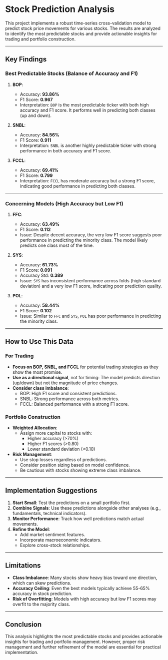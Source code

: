 # Stock Prediction Analysis

This project implements a robust time-series cross-validation model to predict stock price movements for various stocks. The results are analyzed to identify the most predictable stocks and provide actionable insights for trading and portfolio construction.

---

## Key Findings

### Best Predictable Stocks (Balance of Accuracy and F1)

1. **BOP**:

   - Accuracy: **93.86%**
   - F1 Score: **0.967**
   - Interpretation: `BOP` is the most predictable ticker with both high accuracy and F1 score. It performs well in predicting both classes (up and down).

2. **SNBL**:

   - Accuracy: **84.56%**
   - F1 Score: **0.911**
   - Interpretation: `SNBL` is another highly predictable ticker with strong performance in both accuracy and F1 score.

3. **FCCL**:
   - Accuracy: **69.41%**
   - F1 Score: **0.799**
   - Interpretation: `FCCL` has moderate accuracy but a strong F1 score, indicating good performance in predicting both classes.

---

### Concerning Models (High Accuracy but Low F1)

1. **FFC**:

   - Accuracy: **63.49%**
   - F1 Score: **0.112**
   - Issue: Despite decent accuracy, the very low F1 score suggests poor performance in predicting the minority class. The model likely predicts one class most of the time.

2. **SYS**:

   - Accuracy: **61.73%**
   - F1 Score: **0.091**
   - Accuracy Std: **0.389**
   - Issue: `SYS` has inconsistent performance across folds (high standard deviation) and a very low F1 score, indicating poor prediction quality.

3. **POL**:
   - Accuracy: **58.44%**
   - F1 Score: **0.102**
   - Issue: Similar to `FFC` and `SYS`, `POL` has poor performance in predicting the minority class.

---

## How to Use This Data

### For Trading

- **Focus on BOP, SNBL, and FCCL** for potential trading strategies as they show the most promise.
- **Use as a directional signal**, not for timing: The model predicts direction (up/down) but not the magnitude of price changes.
- **Consider class imbalance**:
  - BOP: High F1 score and consistent predictions.
  - SNBL: Strong performance across both metrics.
  - FCCL: Balanced performance with a strong F1 score.

### Portfolio Construction

- **Weighted Allocation**:
  - Assign more capital to stocks with:
    - Higher accuracy (>70%)
    - Higher F1 scores (>0.80)
    - Lower standard deviation (<0.10)
- **Risk Management**:
  - Use stop losses regardless of predictions.
  - Consider position sizing based on model confidence.
  - Be cautious with stocks showing extreme class imbalance.

---

## Implementation Suggestions

1. **Start Small**: Test the predictions on a small portfolio first.
2. **Combine Signals**: Use these predictions alongside other analyses (e.g., fundamentals, technical indicators).
3. **Monitor Performance**: Track how well predictions match actual movements.
4. **Refine the Model**:
   - Add market sentiment features.
   - Incorporate macroeconomic indicators.
   - Explore cross-stock relationships.

---

## Limitations

- **Class Imbalance**: Many stocks show heavy bias toward one direction, which can skew predictions.
- **Accuracy Ceiling**: Even the best models typically achieve 55-65% accuracy in stock prediction.
- **Risk of Overfitting**: Models with high accuracy but low F1 scores may overfit to the majority class.

---

## Conclusion

This analysis highlights the most predictable stocks and provides actionable insights for trading and portfolio management. However, proper risk management and further refinement of the model are essential for practical implementation.
